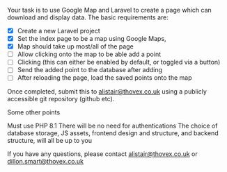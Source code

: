 Your task is to use Google Map and Laravel to create a page which can download and display data. The basic requirements are:

- [x] Create a new Laravel project
- [x] Set the index page to be a map using Google Maps, 
- [x] Map should take up most/all of the page
- [ ] Allow clicking onto the map to be able add a point 
- [ ] Clicking (this can either be enabled by default, or toggled via a button)
- [ ] Send the added point to the database after adding
- [ ] After reloading the page, load the saved points onto the map

Once completed, submit this to alistair@thovex.co.uk using a publicly accessible git repository (github etc).

Some other points

Must use PHP 8.1
There will be no need for authentications
The choice of database storage, JS assets, frontend design and structure, and backend structure, will all be up to you

If you have any questions, please contact alistair@thovex.co.uk or dillon.smart@thovex.co.uk 

